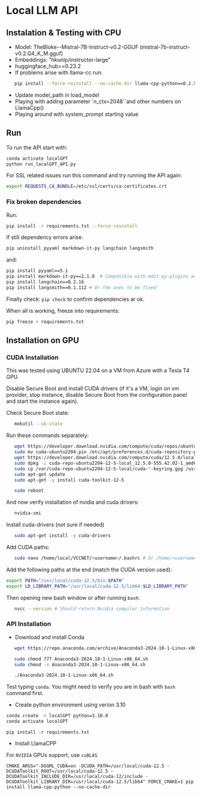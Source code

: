 # Local LLM API

## Instalation & Testing with CPU

- Model: TheBloke--Mistral-7B-Instruct-v0.2-GGUF (mistral-7b-instruct-v0.2.Q4_K_M.gguf)
- Embeddings: "hkunlp/instructor-large"
- huggingface_hub==0.23.2
- If problems arise with llama-cc run:

```bash
   pip install --force-reinstall --no-cache-dir llama-cpp-python==0.2.58
   ```

- Update model_path in load_model
- Playing with adding parameter `n_ctx=2048``and other numbers on LlamaCpp()
- Playing around with system_prompt starting value

## Run

To run the API start with:

```bash
conda activate localGPT
python run_localGPT_API.py
```

For SSL related issues run this command and try running the API again:

```bash
export REQUESTS_CA_BUNDLE=/etc/ssl/certs/ca-certificates.crt
```

### Fix broken dependencies

Run:

```bash
pip install -r requirements.txt --force-reinstall
```

If still dependency errors arise:

```bash
pip uninstall pyyaml markdown-it-py langchain langsmith
```

and:

```bash
pip install pyyaml==5.1
pip install markdown-it-py==2.1.0  # Compatible with mdit-py-plugins and myst-parser
pip install langchain==0.2.16
pip install langsmith==0.1.112 # Or the ones to be fixed`
```

Finally check: `pip check` to confirm dependencies ar ok.

When all is working, freeze into requirements:

```bash
pip freeze > requirements.txt
```

## Installation on GPU

### CUDA Installation

This was tested using UBUNTU 22.04 on a VM from Azure with a Tesla T4 GPU.

Disable Secure Boot and install CUDA drivers (if it's a VM, login on vm provider, stop instance, disable Secure Boot from the configuration panel and start the instance again).

Check Secure Boot state:

```bash
   mokutil --sb-state
```

Run these commands separately:

```bash
   wget https://developer.download.nvidia.com/compute/cuda/repos/ubuntu2204/x86_64/cuda-ubuntu2204.pin
   sudo mv cuda-ubuntu2204.pin /etc/apt/preferences.d/cuda-repository-pin-600
   wget https://developer.download.nvidia.com/compute/cuda/12.5.0/local_installers/cuda-repo-ubuntu2204-12-5-local_12.5.0-555.42.02-1_amd64.deb
   sudo dpkg -i cuda-repo-ubuntu2204-12-5-local_12.5.0-555.42.02-1_amd64.deb
   sudo cp /var/cuda-repo-ubuntu2204-12-5-local/cuda-*-keyring.gpg /usr/share/keyrings/
   sudo apt-get update
   sudo apt-get -y install cuda-toolkit-12-5
```

```bash
   sudo reboot
```

And now verify installation of nvidia and cuda drivers:

```bash
   nvidia-smi
```

Install cuda-drivers (not sure if needed)

```bash
   sudo apt-get install -y cuda-drivers
```

Add CUDA paths:

```bash
   sudo nano /home/local/VCCNET/<username>/.bashrc # Or /home/<username>/.bashrc
```

Add the following paths at the end (match the CUDA version used):

```bash
export PATH="/usr/local/cuda-12.5/bin:$PATH"
export LD_LIBRARY_PATH="/usr/local/cuda-12.5/lib64:$LD_LIBRARY_PATH"
```

Then opening new bash window or after running `bash`:

```bash
   nvcc --version # Should return Nvidia compiler information
```

### API Installation

- Download and install Conda

```bash
   wget https://repo.anaconda.com/archive/Anaconda3-2024.10-1-Linux-x86_64.sh
```

```bash
   sudo chmod 777 Anaconda3-2024.10-1-Linux-x86_64.sh
   sudo chmod -x Anaconda3-2024.10-1-Linux-x86_64.sh
```

```bash
   ./Anaconda3-2024.10-1-Linux-x86_64.sh
```

Test typing `conda`. You might need to verify you are in bash with `bash` command first.

- Create python environment using verion 3.10

```bash
conda create -n localGPT python=3.10.0
conda activate localGPT
```

```shell
pip install -r requirements.txt
```

- Install LlamaCPP

For `NVIDIA` GPUs support, use `cuBLAS`

```shell
CMAKE_ARGS="-DGGML_CUDA=on -DCUDA_PATH=/usr/local/cuda-12.5 -DCUDAToolkit_ROOT=/usr/local/cuda-12.5 -DCUDAToolkit_INCLUDE_DIR=/usr/local/cuda-12/include -DCUDAToolkit_LIBRARY_DIR=/usr/local/cuda-12.5/lib64" FORCE_CMAKE=1 pip install llama-cpp-python --no-cache-dir
```

